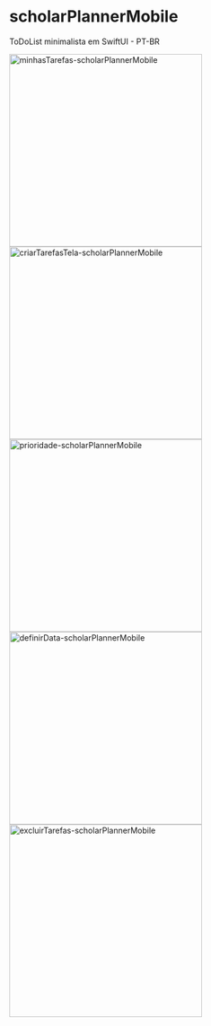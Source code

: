 # scholarPlannerMobile
ToDoList minimalista em SwiftUI - PT-BR

<img width="343" alt="minhasTarefas-scholarPlannerMobile" src="https://github.com/leo-ohasi/scholarPlannerMobile/assets/121554044/e22c2667-d263-4809-82c4-84a9bbd7b16b">


<img width="343" alt="criarTarefasTela-scholarPlannerMobile" src="https://github.com/leo-ohasi/scholarPlannerMobile/assets/121554044/dc567a0a-6ed0-4d2f-80ed-48dfed0c238e">


<img width="343" alt="prioridade-scholarPlannerMobile" src="https://github.com/leo-ohasi/scholarPlannerMobile/assets/121554044/0381ec35-1367-4c49-b615-cfdeb7f513b7">


<img width="343" alt="definirData-scholarPlannerMobile" src="https://github.com/leo-ohasi/scholarPlannerMobile/assets/121554044/adc7203f-da4e-4e09-89a0-6e609e6b54c4">


<img width="343" alt="excluirTarefas-scholarPlannerMobile" src="https://github.com/leo-ohasi/scholarPlannerMobile/assets/121554044/508770b3-fa2b-411b-b548-e71855ce3edf">
